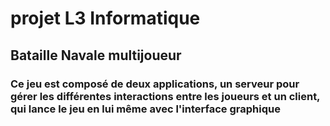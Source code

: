 # projet L3 Informatique 
## Bataille Navale multijoueur

### Ce jeu est composé de deux applications, un serveur pour gérer les différentes interactions entre les joueurs et un client, qui lance le jeu en lui même avec l'interface graphique





